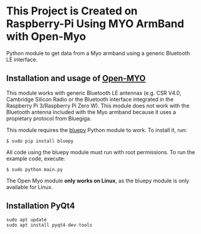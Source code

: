 # This Project is Created on Raspberry-Pi Using MYO ArmBand with Open-Myo
Python module to get data from a Myo armband using a generic Bluetooth LE interface.

## Installation and usage of [Open-MYO](https://github.com/Alvipe/Open-Myo)

This module works with generic Bluetooth LE antennas (e.g. CSR V4.0, Cambridge Silicon Radio or the Bluetooth interface integrated in the Raspberry Pi 3/Raspberry Pi Zero W). This module does not work with the Bluetooth antenna included with the Myo armband because it uses a propietary protocol from Bluegiga. 

This module requires the [bluepy](https://github.com/IanHarvey/bluepy) Python module to work. To install it, run:

``$ sudo pip install bluepy``

All code using the bluepy module must run with root permissions. To run the example code, execute:

``$ sudo python main.py``

The Open Myo module **only works on Linux**, as the bluepy module is only available for Linux.

## Installation  PyQt4
 ```python
 sudo apt update
 sudo apt install pyqt4-dev-tools
 ```

